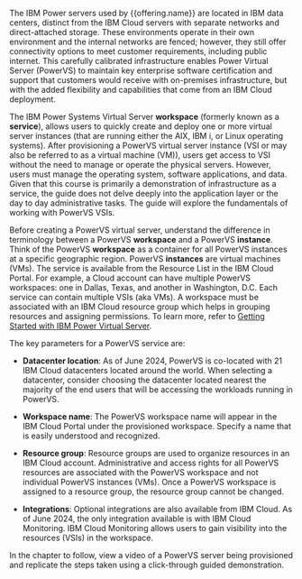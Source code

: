 
The IBM Power servers used by {{offering.name}} are located in IBM data centers, distinct from the IBM Cloud servers with separate networks and direct-attached storage. These environments operate in their own environment and the internal networks are fenced; however, they still offer connectivity options to meet customer requirements, including public internet. This carefully calibrated infrastructure enables Power Virtual Server (PowerVS) to maintain key enterprise software certification and support that customers would receive with on-premises infrastructure, but with the added flexibility and capabilities that come from an IBM Cloud deployment.

The IBM Power Systems Virtual Server **workspace** (formerly known as a **service**), allows users to quickly create and deploy one or more virtual server instances (that are running either the AIX, IBM i, or Linux operating systems). After provisioning a PowerVS virtual server instance (VSI or may also be referred to as a virtual machine (VM)), users get access to VSI without the need to manage or operate the physical servers. However, users must manage the operating system, software applications, and data. Given that this course is primarily a demonstration of infrastructure as a service, the guide does not delve deeply into the application layer or the day to day administrative tasks. The guide will explore the fundamentals of working with PowerVS VSIs.

Before creating a PowerVS virtual server, understand the difference in terminology between a PowerVS **workspace** and a PowerVS **instance**. Think of the PowerVS **workspace** as a container for all PowerVS instances at a specific geographic region. PowerVS **instances** are virtual machines (VMs). The service is available from the Resource List in the IBM Cloud Portal. For example, a Cloud account can have multiple PowerVS workspaces: one in Dallas, Texas, and another in Washington, D.C. Each service can contain multiple VSIs (aka VMs). A workspace must be associated with an IBM Cloud resource group which helps in grouping resources and assigning permissions. To learn more, refer to <a href="https://cloud.ibm.com/docs/power-iaas?topic=power-iaas-getting-started" target="_blank">Getting Started with IBM Power Virtual Server</a>.

The key parameters for a PowerVS service are:

- **Datacenter location**: As of June 2024, PowerVS is co-located with 21 IBM Cloud datacenters located around the world. When selecting a datacenter, consider choosing the datacenter located nearest the majority of the end users that will be accessing the workloads running in PowerVS.

- **Workspace name**: The PowerVS workspace name will appear in the IBM Cloud Portal under the provisioned workspace. Specify a name that is easily understood and recognized.

- **Resource group**: Resource groups are used to organize resources in an IBM Cloud account. Administrative and access rights for all PowerVS resources are associated with the PowerVS workspace and not individual PowerVS instances (VMs). Once a PowerVS workspace is assigned to a resource group, the resource group cannot be changed.

- **Integrations**: Optional integrations are also available from IBM Cloud. As of June 2024, the only integration available is with IBM Cloud Monitoring. IBM Cloud Monitoring allows users to gain visibility into the resources (VSIs) in the workspace.

In the chapter to follow, view a video of a PowerVS server being provisioned and replicate the steps taken using a click-through guided demonstration.
